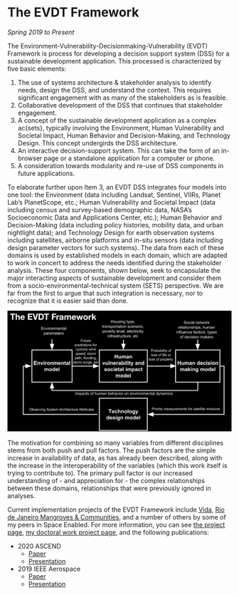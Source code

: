 # The EVDT Framework

*Spring 2019 to Present*

The Environment-Vulnerability-Decisionmaking-Vulnerability (EVDT) Framework is process for developing a decision support system (DSS) for a sustainable development application. This processed is characterized by five basic elements:

1. The use of systems architecture & stakeholder analysis to identify needs, design the DSS, and understand the context. This requires significant engagement with as many of the stakeholders as is feasible.
2. Collaborative development of the DSS that continues that stakeholder engagement.
3. A concept of the sustainable development application as a complex ac{sets}, typically involving the Environment, Human Vulnerability and Societal Impact, Human Behavior and Decision-Making, and Technology Design. This concept undergirds the DSS architecture.
4. An interactive decision-support system. This can take the form of an in-browser page or a standalone application for a computer or phone.
5. A consideration towards modularity and re-use of DSS components in future applications.

To elaborate further upon Item 3, an EVDT DSS integrates four models into one tool: the Environment (data including Landsat, Sentinel, VIIRs, Planet Lab’s PlanetScope, etc.; Human Vulnerability and Societal Impact (data including census and survey-based demographic data, NASA’s Socioeconomic Data and Applications Center, etc.); Human Behavior and Decision-Making (data including policy histories, mobility data, and urban nightlight data); and Technology Design for earth observation systems including satellites, airborne platforms and in-situ sensors (data including design parameter vectors for such systems). The data from each of these domains is used by established models in each domain, which are adapted to work in concert to address the needs identified during the stakeholder analysis. These four components, shown below, seek to encapsulate the major interacting aspects of sustainable development and consider them from a socio-environmental-technical system (SETS) perspective. We are far from the first to argue that such integration is necessary, nor to recognize that it is easier said than done.

<img style="float: center;" width=800 src="/docs/assets/evdt/evdt.png">

The motivation for combining so many variables from different disciplines stems from both push and pull factors. The push factors are the simple increase in availability of data, as has already been described, along with the increase in the interoperability of the variables (which this work itself is trying to contribute to). The primary pull factor is our increased understanding of - and appreciation for - the complex relationships between these domains, relationships that were previously ignored in analyses.

Current implementation projects of the EVDT Framework include [Vida](/pages/vida.md), [Rio de Janeiro Mangroves & Communities](/pages/rio_mangroves.md), and a number of others by some of my peers in Space Enabled. For more information, you can see [the project page](https://www.media.mit.edu/projects/vida-decision-support-system/overview/), [my doctoral work project page](/pages/doctoral_process.md), and the following publications:

- 2020 ASCEND
  - [Paper](/docs/assets/vida/AIAA_ASCEND_2020_Paper.pdf)
  - [Presentation](/docs/assets/vida/ASCEND_Presentation.pdf)
- 2019 IEEE Aerospace
  - [Paper](/docs/assets/vida/2019_IEEE_Aerospace.pdf)
  - [Presentation](/docs/assets/vida/IEEEAerospacePresentation.pdf)
